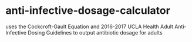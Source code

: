 # anti-infective-dosage-calculator
uses the Cockcroft-Gault Equation and 2016-2017 UCLA Health Adult Anti-Infective Dosing Guidelines to output antibiotic dosage for adults
